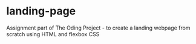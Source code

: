 # landing-page
Assignment part of The Oding Project - to create a landing webpage from scratch using HTML and flexbox CSS
